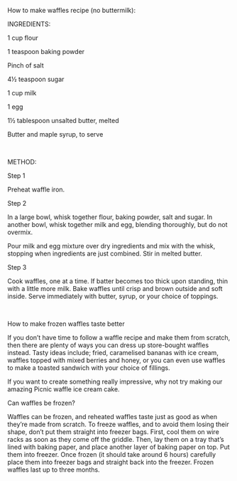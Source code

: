How to make waffles recipe (no buttermilk):

INGREDIENTS:

1 cup flour

1 teaspoon baking powder

Pinch of salt

4½ teaspoon sugar

1 cup milk

1 egg

1½ tablespoon unsalted butter, melted

Butter and maple syrup, to serve

 

METHOD:

Step 1

Preheat waffle iron.

Step 2

In a large bowl, whisk together flour, baking powder, salt and sugar. In another bowl, whisk together milk and egg, blending thoroughly, but do not overmix.

Pour milk and egg mixture over dry ingredients and mix with the whisk, stopping when ingredients are just combined. Stir in melted butter.

Step 3

Cook waffles, one at a time. If batter becomes too thick upon standing, thin with a little more milk. Bake waffles until crisp and brown outside and soft inside. Serve immediately with butter, syrup, or your choice of toppings.

 

How to make frozen waffles taste better

If you don’t have time to follow a waffle recipe and make them from scratch, then there are plenty of ways you can dress up store-bought waffles instead. Tasty ideas include; fried, caramelised bananas with ice cream, waffles topped with mixed berries and honey, or you can even use waffles to make a toasted sandwich with your choice of fillings.

If you want to create something really impressive, why not try making our amazing Picnic waffle ice cream cake. 

Can waffles be frozen?

Waffles can be frozen, and reheated waffles taste just as good as when they’re made from scratch. To freeze waffles, and to avoid them losing their shape, don’t put them straight into freezer bags. First, cool them on wire racks as soon as they come off the griddle. Then, lay them on a tray that’s lined with baking paper, and place another layer of baking paper on top. Put them into freezer. Once frozen (it should take around 6 hours) carefully place them into freezer bags and straight back into the freezer. Frozen waffles last up to three months.

